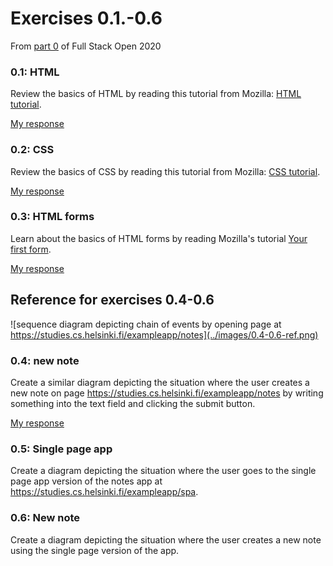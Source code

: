 # Exercises 0.1.-0.6
From [part 0](https://fullstackopen.com/en/part0/fundamentals_of_web_apps#exercises-0-1-0-6) of Full Stack Open 2020

### 0.1: HTML
Review the basics of HTML by reading this tutorial from Mozilla: [HTML tutorial](https://developer.mozilla.org/en-US/docs/Learn/Getting_started_with_the_web/HTML_basics).

[My response](0.1.md)

### 0.2: CSS
Review the basics of CSS by reading this tutorial from Mozilla: [CSS tutorial](https://developer.mozilla.org/en-US/docs/Learn/Getting_started_with_the_web/CSS_basics).

[My response](0.2.md)

### 0.3: HTML forms
Learn about the basics of HTML forms by reading Mozilla's tutorial [Your first form](https://developer.mozilla.org/en-US/docs/Learn/Forms/Your_first_form).

[My response](0.3.md)

## Reference for exercises 0.4-0.6
![sequence diagram depicting chain of events by opening page at https://studies.cs.helsinki.fi/exampleapp/notes](../images/0.4-0.6-ref.png)

### 0.4: new note
Create a similar diagram depicting the situation where the user creates a new note on 
page https://studies.cs.helsinki.fi/exampleapp/notes by writing something into the text 
field and clicking the submit button.

[My response](0.4.md)

### 0.5: Single page app
Create a diagram depicting the situation where the user goes to the single page app version of the
notes app at https://studies.cs.helsinki.fi/exampleapp/spa.

### 0.6: New note
Create a diagram depicting the situation where the user creates a new note using the single page version of the app.
